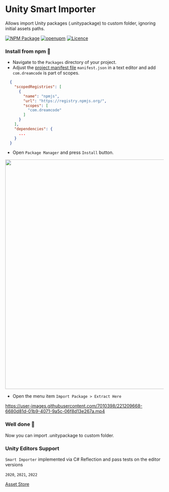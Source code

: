 # Unity Smart Importer
Allows import Unity packages (.unitypackage) to custom folder, ignoring initial assets paths.

[![NPM Package](https://img.shields.io/npm/v/com.dreamcode.editor.smart-importer)](https://www.npmjs.com/package/com.dreamcode.editor.smart-importer)
[![openupm](https://img.shields.io/npm/v/com.dreamcode.editor.smart-importer?label=openupm&registry_uri=https://package.openupm.com)](https://openupm.com/packages/com.dreamcode.editor.smart-importer/)
[![Licence](https://img.shields.io/npm/l/com.dreamcode.mobile.android-keystore)](https://github.com/dreamcodestudio/com.dreamcode.editor.smart-importer/blob/main/LICENSE)

### Install from npm 🤖
* Navigate to the `Packages` directory of your project.
* Adjust the [project manifest file](https://docs.unity3d.com/Manual/upm-manifestPrj.html) `manifest.json` in a text editor and add `com.dreamcode` is part of scopes.
```json
  {
    "scopedRegistries": [
      {
        "name": "npmjs",
        "url": "https://registry.npmjs.org/",
        "scopes": [
          "com.dreamcode"
        ]
      }
    ],
    "dependencies": {
      ...
    }
  }
```

* Open `Package Manager` and press `Install` button.

<img src="https://user-images.githubusercontent.com/7010398/221207311-81e95b1e-8ea4-4530-82bd-9409f19b878b.png" width="730">

* Open the menu item `Import Package > Extract Here`

https://user-images.githubusercontent.com/7010398/221209668-6680d81d-01b9-4071-9a5c-06f8d13e267a.mp4

### Well done 🤝
Now you can import .unitypackage to custom folder.

### Unity Editors Support
`Smart Importer` implemented via C# Reflection  and pass tests on the editor versions

`2020`, `2021`, `2022`

[Asset Store](https://assetstore.unity.com/packages/slug/254217)
